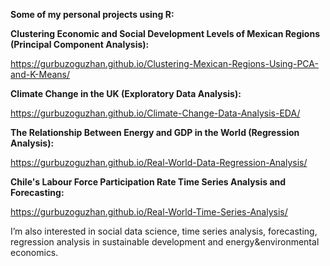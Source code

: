 **Some of my personal projects using R:**

**Clustering Economic and Social Development Levels of Mexican Regions (Principal Component Analysis):**

https://gurbuzoguzhan.github.io/Clustering-Mexican-Regions-Using-PCA-and-K-Means/

**Climate Change in the UK (Exploratory Data Analysis):**

https://gurbuzoguzhan.github.io/Climate-Change-Data-Analysis-EDA/

**The Relationship Between Energy and GDP in the World (Regression Analysis):**

https://gurbuzoguzhan.github.io/Real-World-Data-Regression-Analysis/

**Chile's Labour Force Participation Rate Time Series Analysis and Forecasting:** 

https://gurbuzoguzhan.github.io/Real-World-Time-Series-Analysis/

I’m also interested in social data science, time series analysis, forecasting, regression analysis in sustainable development and energy&environmental economics.
